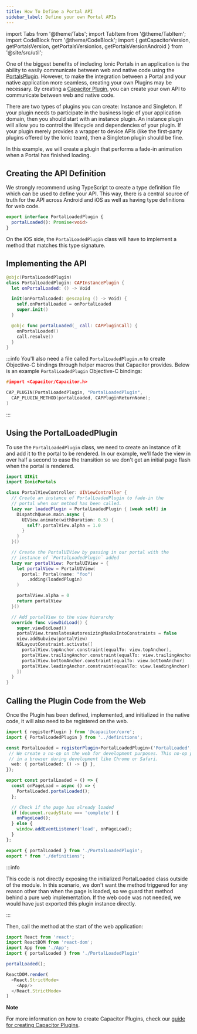 ```yaml
---
title: How To Define a Portal API
sidebar_label: Define your own Portal APIs
---
```


import Tabs from '@theme/Tabs';
import TabItem from '@theme/TabItem';
import CodeBlock from '@theme/CodeBlock';
import { getCapacitorVersion, getPortalsVersion, getPortalsVersionIos, getPortalsVersionAndroid } from '@site/src/util';

One of the biggest benefits of including Ionic Portals in an application is the ability to easily communicate between web and native code using the [PortalsPlugin](../../portals-plugin). 
However, to make the integration between a Portal and your native application more seamless, creating your own Plugins may be necessary.
By creating a [Capacitor Plugin](https://capacitorjs.com/docs/plugins/creating-plugins), you can create your own API to communicate between web and native code.

There are two types of plugins you can create: Instance and Singleton. If your plugin needs to participate in the business logic of your application domain, 
then you should start with an instance plugin. An instance plugin will allow you to control the lifecycle and dependencies of your plugin. If your plugin
merely provides a wrapper to device APIs (like the first-party plugins offered by the Ionic team), then a Singleton plugin should be fine.

In this example, we will create a plugin that performs a fade-in animation when a Portal has finished loading.

## Creating the API Definition

We strongly recommend using TypeScript to create a type definition file which can be used to define your API.
This way, there is a central source of truth for the API across Android and iOS as well as having type definitions
for web code.

```typescript title=PortalLoadedPlugin/definitions.ts 
export interface PortalLoadedPlugin {
  portalLoaded(): Promise<void>
}
```

On the iOS side, the `PortalLoadedPlugin` class will have to implement a method that matches this type signature.

## Implementing the API

```swift title=PortalLoadedPlugin.swift
@objc(PortalLoadedPlugin)
class PortalLoadedPlugin: CAPInstancePlugin {
  let onPortalLoaded: () -> Void

  init(onPortalLoaded: @escaping () -> Void) {
    self.onPortalLoaded = onPortalLoaded
    super.init()
  }

  @objc func portalLoaded(_ call: CAPPluginCall) {
    onPortalLoaded()
    call.resolve()
  }
}
```

:::info
You'll also need a file called `PortalLoadedPlugin.m` to create Objective-C bindings through helper macros that Capacitor provides.
Below is an example `PortalLoadedPlugin` Objective-C bindings:

```c title=PortalLoadedPlugin.m
#import <Capacitor/Capacitor.h>

CAP_PLUGIN(PortalLoadedPlugin, "PortalLoadedPlugin",
  CAP_PLUGIN_METHOD(portalLoaded, CAPPluginReturnNone);
)
```

:::


## Using the PortalLoadedPlugin

To use the `PortalLoadedPlugin` class, we need to create an instance of it and add it to the portal to be rendered. In our example, we'll fade
the view in over half a second to ease the transition so we don't get an initial page flash when the portal is rendered.

```swift title=PortalViewController.swift
import UIKit
import IonicPortals

class PortalViewController: UIViewController {
  // Create an instance of PortalLoadedPlugin to fade-in the 
  // portal when our method has been called.
  lazy var loadedPlugin = PortalLoadedPlugin { [weak self] in 
    DispatchQueue.main.async {
      UIView.animate(withDuration: 0.5) {
        self?.portalView.alpha = 1.0
      }
    }
  }()

  // Create the PortalUIView by passing in our portal with the 
  // instance of `PortalLoadedPlugin` added
  lazy var portalView: PortalUIView = {
    let portalView = PortalUIView(
      portal: Portal(name: "foo")
        .adding(loadedPlugin)
    )

    portalView.alpha = 0
    return portalView
  }()

  // Add portalView to the view hierarchy
  override func viewDidLoad() {
    super.viewDidLoad()
    portalView.translatesAutoresizingMasksIntoConstraints = false
    view.addSubview(portalView)
    NSLayoutConstraint.activate([
      portalView.topAnchor.constraint(equalTo: view.topAnchor),
      portalView.trailingAnchor.constraint(equalTo: view.trailingAnchor),
      portalView.bottomAnchor.constraint(equalTo: view.bottomAnchor)
      portalView.leadingAnchor.constraint(equalTo: view.leadingAnchor),
    ])
  }
}
```

## Calling the Plugin Code from the Web

Once the Plugin has been defined, implemented, and initialized in the native code, it will also need to be registered on the web.

```typescript title=PortalLoadedPlugin/PortalLoadedPlugin.ts
import { registerPlugin } from '@capacitor/core';
import { PortalLoadedPlugin } from '../definitions';

const PortalLoaded = registerPlugin<PortalLoadedPlugin>('PortalLoaded', {
 // We create a no-op on the web for development purposes. This no-op plugin will only be loaded when running the plugin 
 // in a browser during development like Chrome or Safari.
  web: { portalLoaded: () -> {} },
});

export const portalLoaded = () => {
  const onPageLoad = async () => {
    PortalLoaded.portalLoaded();
  };

  // Check if the page has already loaded
  if (document.readyState === 'complete') {
    onPageLoad();
  } else {
    window.addEventListener('load', onPageLoad);
  }
};
```

```typescript title=PortalLoadedPlugin/index.ts
export { portalLoaded } from './PortalLoadedPlugin';
export * from './definitions';
```

:::info

This code is not directly exposing the initialized PortalLoaded class outside of the module.
In this scenario, we don't want the method triggered for any reason other than when the page is loaded, so we guard that
method behind a pure web implementation. If the web code was not needed, we would have just exported this plugin instance directly.

:::

Then, call the method at the start of the web application:

```typescript title=index.tsx
import React from 'react';
import ReactDOM from 'react-dom';
import App from './App';
import { portalLoaded } from './PortalLoadedPlugin'

portalLoaded();

ReactDOM.render(
  <React.StrictMode>
    <App/>
  </React.StrictMode>
)
```

**Note**

For more information on how to create Capacitor Plugins, check our [guide for creating Capacitor Plugins](https://capacitorjs.com/docs/plugins/creating-plugins).
